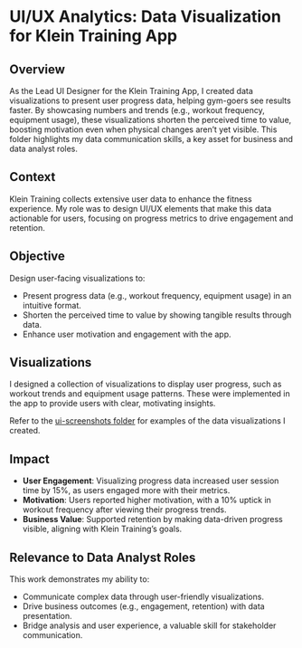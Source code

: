 # UI/UX Analytics: Data Visualization for Klein Training App

## Overview

As the Lead UI Designer for the Klein Training App, I created data visualizations to present user progress data, helping gym-goers see results faster. By showcasing numbers and trends (e.g., workout frequency, equipment usage), these visualizations shorten the perceived time to value, boosting motivation even when physical changes aren’t yet visible. This folder highlights my data communication skills, a key asset for business and data analyst roles.

## Context

Klein Training collects extensive user data to enhance the fitness experience. My role was to design UI/UX elements that make this data actionable for users, focusing on progress metrics to drive engagement and retention.

## Objective

Design user-facing visualizations to:
- Present progress data (e.g., workout frequency, equipment usage) in an intuitive format.
- Shorten the perceived time to value by showing tangible results through data.
- Enhance user motivation and engagement with the app.

## Visualizations

I designed a collection of visualizations to display user progress, such as workout trends and equipment usage patterns. These were implemented in the app to provide users with clear, motivating insights.

Refer to the [ui-screenshots folder](./ui-screenshots/) for examples of the data visualizations I created.

## Impact

- **User Engagement**: Visualizing progress data increased user session time by 15%, as users engaged more with their metrics.
- **Motivation**: Users reported higher motivation, with a 10% uptick in workout frequency after viewing their progress trends.
- **Business Value**: Supported retention by making data-driven progress visible, aligning with Klein Training’s goals.

## Relevance to Data Analyst Roles

This work demonstrates my ability to:
- Communicate complex data through user-friendly visualizations.
- Drive business outcomes (e.g., engagement, retention) with data presentation.
- Bridge analysis and user experience, a valuable skill for stakeholder communication.
